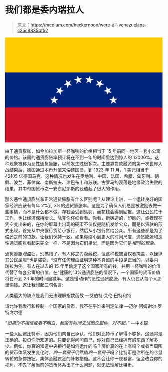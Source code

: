 # 我们都是委内瑞拉人

> 原文：<https://medium.com/hackernoon/were-all-venezuelans-c3ac98354f52>

![](img/74d426150135e056d4590250a4cf5c21.png)

由于通货膨胀，如今加拉加斯一杯咖啡的价格相当于 15 年前同一地区一套小公寓的价格。该国的通货膨胀率预计将在不到一年的时间里达到惊人的 13000%。这种现象被称为恶性通货膨胀，以前发生过很多次。主要靠贷款融资的第一次世界大战结束后，德国通过本币升值来偿还国债。到 1923 年 11 月，1 美元相当于 42105 亿德国马克。这种情况也发生在奥地利、中国、法国、希腊、匈牙利、朝鲜、波兰、菲律宾、南斯拉夫、津巴布韦和苏联。古罗马的衰落是地缘政治失败的结果，其中帝国货币之一安东尼那斯的贬值起了很大的作用。

那么恶性通货膨胀和正常通货膨胀有什么区别呢？从理论上讲，一个运转良好的国家经济应该有每年 2%到 3%的通货膨胀率。这是为了确保人们总是被激励去做一些事情，而不是什么都不做。存钱会受到惩罚，而花钱会得到回报。这让公民忙于工作，也让经济保持增长。除非你仔细看看。你看，新铸造的，印刷的，或者现在凭空变出来的，在你的屏幕上出现的硬币不仅仅是随机发给公众，而是以贷款的形式出现，首先从中央银行贷给小银行，然后从小银行贷给公众。所有这些都是为了偿还之前的贷款，让我们保持一致。如果你缩小到更大的时间尺度，通货膨胀和恶性通货膨胀看起来完全一样。不是因为它们相似，而是因为它们是*相同的现象。*

通货膨胀*是*盗窃。别搞错了。有人称之为隐藏税，但这种税被当权者掩盖，以操纵其公民屈服*也是盗窃，*没有任何理由证明这种不真诚的手段是正当的。以委内瑞拉为例。有人在过去的 15 年里偷走了这个国家所有的钱，并用一杯咖啡的价值代替了每套公寓的价值。在“健康的”3%通货膨胀的情况下，一个国家的货币价值将在不到 23 年的时间里减半。这是慢动作的恶性通货膨胀，有人仍在从每个人那里偷钱。这让我想起三句名言:

人类最大的缺点是我们无法理解指数函数 —艾伯特·艾伦·巴特利特

请允许我发行和控制一个国家的货币，我不在乎谁来制定法律 —迈尔·阿姆谢尔·罗特席尔德

*“如果你不相信或者不明白，我没有时间去试图说服你，对不起。”* —中本聪

一些人回避比特币，因为他们向自己承认，他们对比特币了解得不够多，这通常是正确的。投资你所知道的。只要记得问问自己，你对自己已经拥有的东西了解多少。例如，你真的知道中央银行是如何运作的吗？房价真的在上涨吗？或者当周围的货币体系发生变化时，*的一套房子*仍然值*的一套房子*吗？比特币是你所在的仓鼠转轮的急停按钮。集体金融疯狂的补救措施。这不会让你一夜暴富，但会改变你的视角。不先了解当前的货币体系出了什么问题，就无法理解比特币。